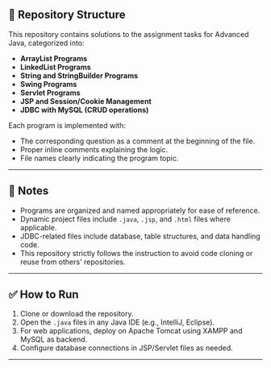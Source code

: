 
## 📁 Repository Structure

This repository contains solutions to the assignment tasks for Advanced Java, categorized into:

- **ArrayList Programs**
- **LinkedList Programs**
- **String and StringBuilder Programs**
- **Swing Programs**
- **Servlet Programs**
- **JSP and Session/Cookie Management**
- **JDBC with MySQL (CRUD operations)**

Each program is implemented with:

- The corresponding question as a comment at the beginning of the file.
- Proper inline comments explaining the logic.
- File names clearly indicating the program topic.

---

## 📌 Notes

- Programs are organized and named appropriately for ease of reference.
- Dynamic project files include `.java`, `.jsp`, and `.html` files where applicable.
- JDBC-related files include database, table structures, and data handling code.
- This repository strictly follows the instruction to avoid code cloning or reuse from others' repositories.

---

## ✅ How to Run

1. Clone or download the repository.
2. Open the `.java` files in any Java IDE (e.g., IntelliJ, Eclipse).
3. For web applications, deploy on Apache Tomcat using XAMPP and MySQL as backend.
4. Configure database connections in JSP/Servlet files as needed.

---
